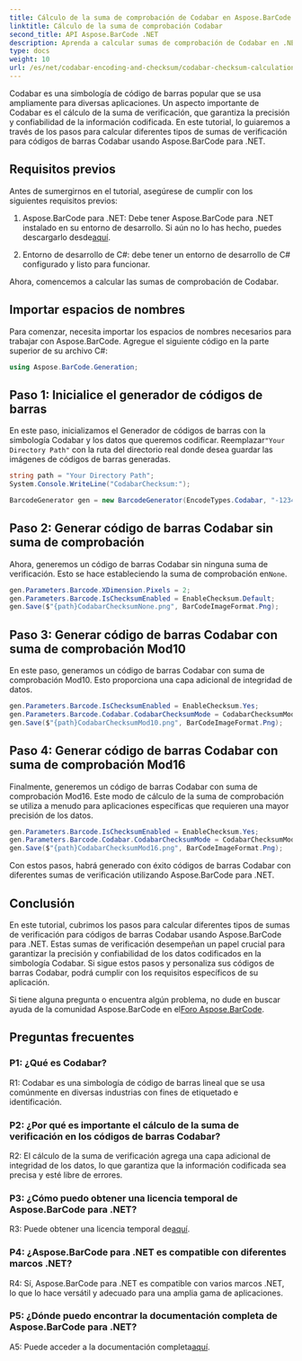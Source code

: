 ```yaml
---
title: Cálculo de la suma de comprobación de Codabar en Aspose.BarCode para .NET
linktitle: Cálculo de la suma de comprobación Codabar
second_title: API Aspose.BarCode .NET
description: Aprenda a calcular sumas de comprobación de Codabar en .NET usando Aspose.BarCode. Mejore la precisión de los datos en los códigos de barras Codabar. Obtenga orientación paso a paso.
type: docs
weight: 10
url: /es/net/codabar-encoding-and-checksum/codabar-checksum-calculation/
---
```

Codabar es una simbología de código de barras popular que se usa ampliamente para diversas aplicaciones. Un aspecto importante de Codabar es el cálculo de la suma de verificación, que garantiza la precisión y confiabilidad de la información codificada. En este tutorial, lo guiaremos a través de los pasos para calcular diferentes tipos de sumas de verificación para códigos de barras Codabar usando Aspose.BarCode para .NET.

## Requisitos previos

Antes de sumergirnos en el tutorial, asegúrese de cumplir con los siguientes requisitos previos:

1. Aspose.BarCode para .NET: Debe tener Aspose.BarCode para .NET instalado en su entorno de desarrollo. Si aún no lo has hecho, puedes descargarlo desde[aquí](https://releases.aspose.com/barcode/net/).

2. Entorno de desarrollo de C#: debe tener un entorno de desarrollo de C# configurado y listo para funcionar.

Ahora, comencemos a calcular las sumas de comprobación de Codabar.

## Importar espacios de nombres

Para comenzar, necesita importar los espacios de nombres necesarios para trabajar con Aspose.BarCode. Agregue el siguiente código en la parte superior de su archivo C#:

```csharp
using Aspose.BarCode.Generation;
```

## Paso 1: Inicialice el generador de códigos de barras

 En este paso, inicializamos el Generador de códigos de barras con la simbología Codabar y los datos que queremos codificar. Reemplazar`"Your Directory Path"` con la ruta del directorio real donde desea guardar las imágenes de códigos de barras generadas.

```csharp
string path = "Your Directory Path";
System.Console.WriteLine("CodabarChecksum:");

BarcodeGenerator gen = new BarcodeGenerator(EncodeTypes.Codabar, "-12345-");
```

## Paso 2: Generar código de barras Codabar sin suma de comprobación

 Ahora, generemos un código de barras Codabar sin ninguna suma de verificación. Esto se hace estableciendo la suma de comprobación en`None`.

```csharp
gen.Parameters.Barcode.XDimension.Pixels = 2;
gen.Parameters.Barcode.IsChecksumEnabled = EnableChecksum.Default;
gen.Save($"{path}CodabarChecksumNone.png", BarCodeImageFormat.Png);
```

## Paso 3: Generar código de barras Codabar con suma de comprobación Mod10

En este paso, generamos un código de barras Codabar con suma de comprobación Mod10. Esto proporciona una capa adicional de integridad de datos. 

```csharp
gen.Parameters.Barcode.IsChecksumEnabled = EnableChecksum.Yes;
gen.Parameters.Barcode.Codabar.CodabarChecksumMode = CodabarChecksumMode.Mod10;
gen.Save($"{path}CodabarChecksumMod10.png", BarCodeImageFormat.Png);
```

## Paso 4: Generar código de barras Codabar con suma de comprobación Mod16

Finalmente, generemos un código de barras Codabar con suma de comprobación Mod16. Este modo de cálculo de la suma de comprobación se utiliza a menudo para aplicaciones específicas que requieren una mayor precisión de los datos.

```csharp
gen.Parameters.Barcode.IsChecksumEnabled = EnableChecksum.Yes;
gen.Parameters.Barcode.Codabar.CodabarChecksumMode = CodabarChecksumMode.Mod16;
gen.Save($"{path}CodabarChecksumMod16.png", BarCodeImageFormat.Png);
```

Con estos pasos, habrá generado con éxito códigos de barras Codabar con diferentes sumas de verificación utilizando Aspose.BarCode para .NET.

## Conclusión

En este tutorial, cubrimos los pasos para calcular diferentes tipos de sumas de verificación para códigos de barras Codabar usando Aspose.BarCode para .NET. Estas sumas de verificación desempeñan un papel crucial para garantizar la precisión y confiabilidad de los datos codificados en la simbología Codabar. Si sigue estos pasos y personaliza sus códigos de barras Codabar, podrá cumplir con los requisitos específicos de su aplicación.

 Si tiene alguna pregunta o encuentra algún problema, no dude en buscar ayuda de la comunidad Aspose.BarCode en el[Foro Aspose.BarCode](https://forum.aspose.com/c/barcode/13).

## Preguntas frecuentes

### P1: ¿Qué es Codabar?

R1: Codabar es una simbología de código de barras lineal que se usa comúnmente en diversas industrias con fines de etiquetado e identificación.

### P2: ¿Por qué es importante el cálculo de la suma de verificación en los códigos de barras Codabar?

R2: El cálculo de la suma de verificación agrega una capa adicional de integridad de los datos, lo que garantiza que la información codificada sea precisa y esté libre de errores.

### P3: ¿Cómo puedo obtener una licencia temporal de Aspose.BarCode para .NET?

 R3: Puede obtener una licencia temporal de[aquí](https://purchase.aspose.com/temporary-license/).

### P4: ¿Aspose.BarCode para .NET es compatible con diferentes marcos .NET?

R4: Sí, Aspose.BarCode para .NET es compatible con varios marcos .NET, lo que lo hace versátil y adecuado para una amplia gama de aplicaciones.

### P5: ¿Dónde puedo encontrar la documentación completa de Aspose.BarCode para .NET?

 A5: Puede acceder a la documentación completa[aquí](https://reference.aspose.com/barcode/net/).